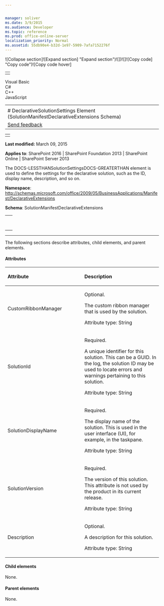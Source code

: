 ```yaml
---


manager: soliver
ms.date: 3/9/2015
ms.audience: Developer
ms.topic: reference
ms.prod: office-online-server
localization_priority: Normal
ms.assetid: 55db90e4-b32d-1e97-5909-7afa7152276f
---
```


![Collapse
section]![Expand
section] "Expand section")![]()![])![]![]()![Copy
code] "Copy code")![Copy code
hover]
<table>
<tbody>
<tr class="odd">
<td align="left"></td>
</tr>
</tbody>
</table>

Visual Basic  
C\#  
C++  
JavaScript  

<table>
<tbody>
<tr class="odd">
<td align="left"><span id="runningHeaderText"></span></td>
</tr>
<tr class="even">
<td align="left"># DeclarativeSolutionSettings Element (SolutionManifestDeclarativeExtensions Schema)</td>
</tr>
<tr class="odd">
<td align="left"><span id="headfeedbackarea" class="feedbackhead"><a href="javascript:SubmitFeedback(&#39;docthis@Microsoft.com&#39;,&#39;&#39;,&#39;&#39;,&#39;&#39;,&#39;1.0.18082.1225&#39;,&#39;%0\dThank%20you%20for%20your%20feedback.%20The%20developer%20writing%20teams%20use%20your%20feedback%20to%20improve%20documentation.%20While%20we%20are%20reviewing%20your%20feedback,%20we%20may%20send%20you%20e-mail%20to%20ask%20for%20clarification%20or%20feedback%20on%20a%20solution.%20We%20do%20not%20use%20your%20e-mail%20address%20for%20any%20other%20purpose%20and%20we%20delete%20it%20after%20we%20finish%20our%20review.%0\AFor%20further%20information%20about%20the%20privacy%20policies%20of%20Microsoft,%20please%20see%20http://privacy.microsoft.com/en-us/default.aspx.%0\A%0\d&#39;,&#39;Customer%20feedback&#39;);">Send feedback</a></span></td>
</tr>
</tbody>
</table>

<table>
<colgroup>
<col width="100%" />
</colgroup>
<tbody>
<tr class="odd">
<td align="left"></td>
</tr>
</tbody>
</table>

**Last modified:** March 09, 2015

**Applies to**: SharePoint 2016 | SharePoint Foundation 2013 |
SharePoint Online | SharePoint Server 2013

The <span
class="keyword">DOCS-LESSTHANSolutionSettingsDOCS-GREATERTHAN</span>
element is used to define the settings for the declarative solution,
such as the ID, display name, description, and so on.

**Namespace**: 
http://schemas.microsoft.com/office/2009/05/BusinessApplications/Manifest/DeclarativeExtensions

**Schema**: SolutionManifestDeclarativeExtensions

<span codelanguage="other"></span>
<table>
<colgroup>
<col width="100%" />
</colgroup>
<tbody>
<tr class="odd">
<td align="left"><pre><code><SolutionSettings xsl:type="DeclarativeSolutionSettings" xmlns:xsl=http://www.w3.org/2001/XMLSchema-instance" CustomRibbonManager = "String" SolutionId = "String" SolutionDisplayName = "String" SolutionVersion = "String" Description = "String"> </SolutionSettings></code></pre></td>
</tr>
</tbody>
</table>


--------------------------------------------------------------------------------------------------------------------------------------------------------------------------------------------------------------------------------------

The following sections describe attributes, child elements, and parent
elements.

#### Attributes

<table>
<colgroup>
<col width="50%" />
<col width="50%" />
</colgroup>
<thead>
<tr class="header">
<th align="left"><p>Attribute</p></th>
<th align="left"><p>Description</p></th>
</tr>
</thead>
<tbody>
<tr class="odd">
<td align="left"><p>CustomRibbonManager</p></td>
<td align="left"><p>Optional.</p>
<p>The custom ribbon manager that is used by the solution.</p>
<p>Attribute type: String</p></td>
</tr>
<tr class="even">
<td align="left"><p>SolutionId</p></td>
<td align="left"><p>Required.</p>
<p>A unique identifier for this solution. This can be a GUID. In the log, the solution ID may be used to locate errors and warnings pertaining to this solution.</p>
<p>Attribute type: String</p></td>
</tr>
<tr class="odd">
<td align="left"><p>SolutionDisplayName</p></td>
<td align="left"><p>Required.</p>
<p>The display name of the solution. This is used in the user interface (UI), for example, in the taskpane.</p>
<p>Attribute type: String</p></td>
</tr>
<tr class="even">
<td align="left"><p>SolutionVersion</p></td>
<td align="left"><p>Required.</p>
<p>The version of this solution. This attribute is not used by the product in its current release.</p>
<p>Attribute type: String</p></td>
</tr>
<tr class="odd">
<td align="left"><p>Description</p></td>
<td align="left"><p>Optional.</p>
<p>A description for this solution.</p>
<p>Attribute type: String</p></td>
</tr>
</tbody>
</table>

#### Child elements

None.

#### Parent elements

None.








